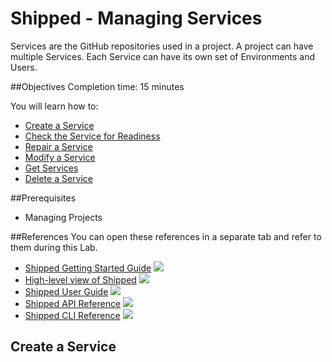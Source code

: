 # Shipped - Managing Services

Services are the GitHub repositories used in a project. A project can have multiple Services. Each Service can have its own set of Environments and Users.


##Objectives
Completion time: 15 minutes

You will learn how to:

- <a href="#create">Create a Service</a>
- <a href="2.md">Check the Service for Readiness</a>
- <a href="3.md">Repair a Service</a>
- <a href="4.md">Modify a Service</a>
- <a href="5.md">Get Services</a>
- <a href="6.md">Delete a Service</a>


##Prerequisites

- Managing Projects




##References
You can open these references in a separate tab and refer to them during this Lab.



- <a href="#" target="_blank">Shipped Getting Started Guide</a>  ![](posts/files/shipped-manage-services/assets/icon-open-link.jpg)
- <a href="https://cisco.jiveon.com/docs/DOC-811787" target="_blank">High-level view of Shipped</a>  ![](posts/files/shipped-manage-services/assets/icon-open-link.jpg)
- <a href="#" target="_blank">Shipped User Guide</a>  ![](posts/files/shipped-manage-services/assets/icon-open-link.jpg)
- <a href="#" target="_blank">Shipped API Reference</a>  ![](posts/files/shipped-manage-services/assets/icon-open-link.jpg)
- <a href="#" target="_blank">Shipped CLI Reference</a>  ![](posts/files/shipped-manage-services/assets/icon-open-link.jpg)



<a name="create"></a>
## Create a Service



